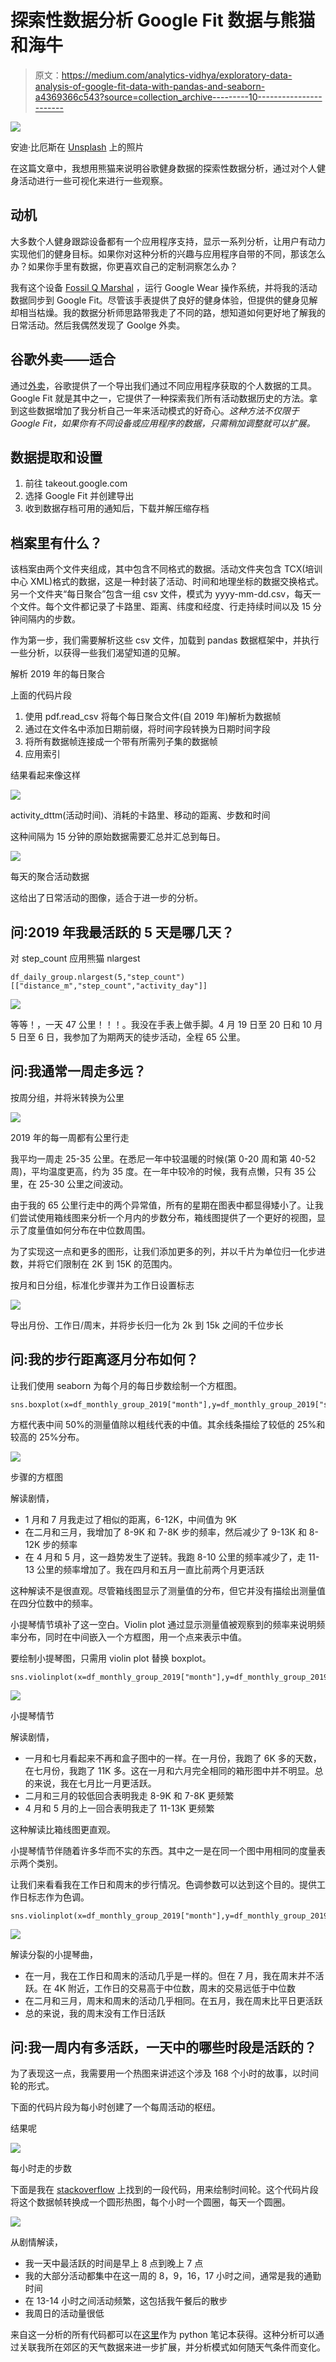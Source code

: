 # 探索性数据分析 Google Fit 数据与熊猫和海牛

> 原文：<https://medium.com/analytics-vidhya/exploratory-data-analysis-of-google-fit-data-with-pandas-and-seaborn-a4369366c543?source=collection_archive---------10----------------------->

![](img/9a387b5a929e87faa7f007abd0ac1fd0.png)

安迪·比厄斯在 [Unsplash](/s/photos/running-technology?utm_source=unsplash&utm_medium=referral&utm_content=creditCopyText) 上的照片

在这篇文章中，我想用熊猫来说明谷歌健身数据的探索性数据分析，通过对个人健身活动进行一些可视化来进行一些观察。

## 动机

大多数个人健身跟踪设备都有一个应用程序支持，显示一系列分析，让用户有动力实现他们的健身目标。如果你对这种分析的兴趣与应用程序自带的不同，那该怎么办？如果你手里有数据，你更喜欢自己的定制洞察怎么办？

我有这个设备 [Fossil Q Marshal](https://www.tomsguide.com/us/fossil-q-marshal-smartwatch,review-4417.html) ，运行 Google Wear 操作系统，并将我的活动数据同步到 Google Fit。尽管该手表提供了良好的健身体验，但提供的健身见解却相当枯燥。我的数据分析师思路带我走了不同的路，想知道如何更好地了解我的日常活动。然后我偶然发现了 Goolge 外卖。

## 谷歌外卖——适合

通过[外卖](https://takeout.google.com)，谷歌提供了一个导出我们通过不同应用程序获取的个人数据的工具。Google Fit 就是其中之一，它提供了一种探索我们所有活动数据历史的方法。拿到这些数据增加了我分析自己一年来活动模式的好奇心。*这种方法不仅限于 Google Fit，如果你有不同设备或应用程序的数据，只需稍加调整就可以扩展。*

## 数据提取和设置

1.  前往 takeout.google.com
2.  选择 Google Fit 并创建导出
3.  收到数据存档可用的通知后，下载并解压缩存档

## 档案里有什么？

该档案由两个文件夹组成，其中包含不同格式的数据。活动文件夹包含 TCX(培训中心 XML)格式的数据，这是一种封装了活动、时间和地理坐标的数据交换格式。另一个文件夹“每日聚合”包含一组 csv 文件，模式为 yyyy-mm-dd.csv，每天一个文件。每个文件都记录了卡路里、距离、纬度和经度、行走持续时间以及 15 分钟间隔内的步数。

作为第一步，我们需要解析这些 csv 文件，加载到 pandas 数据框架中，并执行一些分析，以获得一些我们渴望知道的见解。

解析 2019 年的每日聚合

上面的代码片段

1.  使用 pdf.read_csv 将每个每日聚合文件(自 2019 年)解析为数据帧
2.  通过在文件名中添加日期前缀，将时间字段转换为日期时间字段
3.  将所有数据帧连接成一个带有所需列子集的数据帧
4.  应用索引

结果看起来像这样

![](img/3d47c29b38839d3f697690e32a10a74c.png)

activity_dttm(活动时间)、消耗的卡路里、移动的距离、步数和时间

这种间隔为 15 分钟的原始数据需要汇总并汇总到每日。

![](img/3167c9d00134b2b789492003f3139980.png)

每天的聚合活动数据

这给出了日常活动的图像，适合于进一步的分析。

## 问:2019 年我最活跃的 5 天是哪几天？

对 step_count 应用熊猫 nlargest

```
df_daily_group.nlargest(5,"step_count")[["distance_m","step_count","activity_day"]]
```

![](img/cd869de93adb74c9616060fd33ec0a3e.png)

等等！，一天 47 公里！！！。我没在手表上做手脚。4 月 19 日至 20 日和 10 月 5 日至 6 日，我参加了为期两天的徒步活动，全程 65 公里。

## 问:我通常一周走多远？

按周分组，并将米转换为公里

![](img/57d4d2abadc4c6fdabe08536c834a406.png)

2019 年的每一周都有公里行走

我平均一周走 25-35 公里。在悉尼一年中较温暖的时候(第 0-20 周和第 40-52 周)，平均温度更高，约为 35 度。在一年中较冷的时候，我有点懒，只有 35 公里，在 25-30 公里之间波动。

由于我的 65 公里行走中的两个异常值，所有的星期在图表中都显得矮小了。让我们尝试使用箱线图来分析一个月内的步数分布，箱线图提供了一个更好的视图，显示了度量值如何分布在中位数周围。

为了实现这一点和更多的图形，让我们添加更多的列，并以千片为单位归一化步进数，并将它们限制在 2K 到 15K 的范围内。

按月和日分组，标准化步骤并为工作日设置标志

![](img/bd8ac6416cf10e9f877fdff27296b21f.png)

导出月份、工作日/周末，并将步长归一化为 2k 到 15k 之间的千位步长

## 问:我的步行距离逐月分布如何？

让我们使用 seaborn 为每个月的每日步数绘制一个方框图。

```
sns.boxplot(x=df_monthly_group_2019["month"],y=df_monthly_group_2019["step_count_k"])
```

方框代表中间 50%的测量值除以粗线代表的中值。其余线条描绘了较低的 25%和较高的 25%分布。

![](img/aa1afb6245158fce56ba46244ec756f6.png)

步骤的方框图

解读剧情，

*   1 月和 7 月我走过了相似的距离，6-12K，中间值为 9K
*   在二月和三月，我增加了 8-9K 和 7-8K 步的频率，然后减少了 9-13K 和 8-12K 步的频率
*   在 4 月和 5 月，这一趋势发生了逆转。我跑 8-10 公里的频率减少了，走 11-13 公里的频率增加了。我在四月和五月一直比前两个月更活跃

这种解读不是很直观。尽管箱线图显示了测量值的分布，但它并没有描绘出测量值在四分位数中的频率。

小提琴情节填补了这一空白。Violin plot 通过显示测量值被观察到的频率来说明频率分布，同时在中间嵌入一个方框图，用一个点来表示中值。

要绘制小提琴图，只需用 violin plot 替换 boxplot。

```
sns.violinplot(x=df_monthly_group_2019["month"],y=df_monthly_group_2019["step_count_k"])
```

![](img/9ca84af9e19d585b137f95cce9abd872.png)

小提琴情节

解读剧情，

*   一月和七月看起来不再和盒子图中的一样。在一月份，我跑了 6K 多的天数，在七月份，我跑了 11K 多。这在一月和六月完全相同的箱形图中并不明显。总的来说，我在七月比一月更活跃。
*   二月和三月的较低回合表明我走 8-9K 和 7-8K 更频繁
*   4 月和 5 月的上一回合表明我走了 11-13K 更频繁

这种解读比箱线图更直观。

小提琴情节伴随着许多华而不实的东西。其中之一是在同一个图中用相同的度量表示两个类别。

让我们来看看我在工作日和周末的步行情况。色调参数可以达到这个目的。提供工作日标志作为色调。

```
sns.violinplot(x=df_monthly_group_2019["month"],y=df_monthly_group_2019["step_count_k"],hue=df_monthly_group["weekday"],split=True)
```

![](img/777f15cadf24b43fe0f6b544f1a33303.png)

解读分裂的小提琴曲，

*   在一月，我在工作日和周末的活动几乎是一样的。但在 7 月，我在周末并不活跃。在 4K 附近，工作日的交易高于中位数，周末的交易远低于中位数
*   在二月和三月，周末和周末的活动几乎相同。在五月，我在周末比平日更活跃
*   总的来说，我的周末没有工作日活跃

## 问:我一周内有多活跃，一天中的哪些时段是活跃的？

为了表现这一点，我需要用一个热图来讲述这个涉及 168 个小时的故事，以时间轮的形式。

下面的代码片段为每小时创建了一个每周活动的枢纽。

结果呢

![](img/468d9967ccff8115b804f683c6232bab.png)

每小时走的步数

下面是我在 [stackoverflow](https://stackoverflow.com/questions/40352607/time-wheel-in-python3-pandas) 上找到的一段代码，用来绘制时间轮。这个代码片段将这个数据帧转换成一个圆形热图，每个小时一个圆圈，每天一个圆圈。

![](img/5e634cebad53a1745640b2fe18357b2f.png)

从剧情解读，

*   我一天中最活跃的时间是早上 8 点到晚上 7 点
*   我的大部分活动都集中在这一周的 8，9，16，17 小时之间，通常是我的通勤时间
*   在 13-14 小时之间活动频繁，这包括我午餐后的散步
*   我周日的活动量很低

来自这一分析的所有代码都可以在[这里](https://github.com/vmnamburu/pyfit/blob/master/PyFit_with_Pandas_and_Seaborn.ipynb)作为 python 笔记本获得。这种分析可以通过关联我所在郊区的天气数据来进一步扩展，并分析模式如何随天气条件而变化。